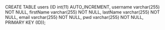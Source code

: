 CREATE TABLE users (ID int(11) AUTO_INCREMENT,
username varchar(255) NOT NULL,
firstName varchar(255) NOT NULL,
lastName varchar(255) NOT NULL,
email varchar(255) NOT NULL,
pwd varchar(255) NOT NULL,
PRIMARY KEY  (ID));
